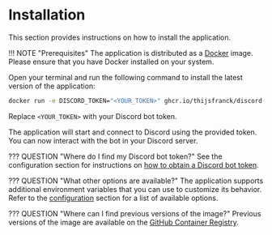 # Installation

This section provides instructions on how to install the application.

!!! NOTE "Prerequisites"
    The application is distributed as a [Docker](https://www.docker.com/) image. Please ensure that you have Docker
    installed on your system.

Open your terminal and run the following command to install the latest version of the application:

```bash
docker run -e DISCORD_TOKEN="<YOUR_TOKEN>" ghcr.io/thijsfranck/discord-app-example:latest
```

Replace `<YOUR_TOKEN>` with your Discord bot token.

The application will start and connect to Discord using the provided token. You can now interact with the bot
in your Discord server.

??? QUESTION "Where do I find my Discord bot token?"
    See the configuration section for instructions on [how to obtain a Discord bot token](./configuration.md#discord_token).

??? QUESTION "What other options are available?"
    The application supports additional environment variables that you can use to customize its behavior. Refer
    to the [configuration](configuration.md) section for a list of available options.

??? QUESTION "Where can I find previous versions of the image?"
    Previous versions of the image are available on the [GitHub Container Registry](https://github.com/thijsfranck/discord-app-example/pkgs/container/discord-app-example).
